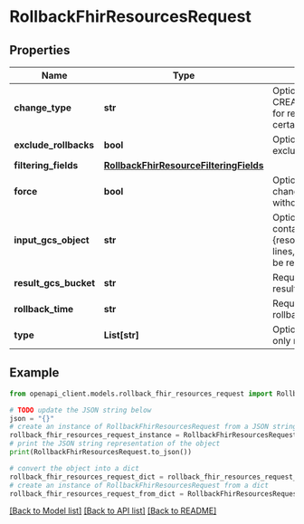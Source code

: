 # RollbackFhirResourcesRequest


## Properties

Name | Type | Description | Notes
------------ | ------------- | ------------- | -------------
**change_type** | **str** | Optional. CREATE/UPDATE/DELETE/ALL for reverting all txns of a certain type. | [optional] 
**exclude_rollbacks** | **bool** | Optional. Specifies whether to exclude earlier rollbacks. | [optional] 
**filtering_fields** | [**RollbackFhirResourceFilteringFields**](RollbackFhirResourceFilteringFields.md) |  | [optional] 
**force** | **bool** | Optional. When enabled, changes will be reverted without explicit confirmation | [optional] 
**input_gcs_object** | **str** | Optional. GCS object containing list of {resourceType}/{resourceId} lines, identifying resources to be reverted | [optional] 
**result_gcs_bucket** | **str** | Required. Bucket to deposit result | [optional] 
**rollback_time** | **str** | Required. Time point to rollback to. | [optional] 
**type** | **List[str]** | Optional. If specified, revert only resources of these types | [optional] 

## Example

```python
from openapi_client.models.rollback_fhir_resources_request import RollbackFhirResourcesRequest

# TODO update the JSON string below
json = "{}"
# create an instance of RollbackFhirResourcesRequest from a JSON string
rollback_fhir_resources_request_instance = RollbackFhirResourcesRequest.from_json(json)
# print the JSON string representation of the object
print(RollbackFhirResourcesRequest.to_json())

# convert the object into a dict
rollback_fhir_resources_request_dict = rollback_fhir_resources_request_instance.to_dict()
# create an instance of RollbackFhirResourcesRequest from a dict
rollback_fhir_resources_request_from_dict = RollbackFhirResourcesRequest.from_dict(rollback_fhir_resources_request_dict)
```
[[Back to Model list]](../README.md#documentation-for-models) [[Back to API list]](../README.md#documentation-for-api-endpoints) [[Back to README]](../README.md)


